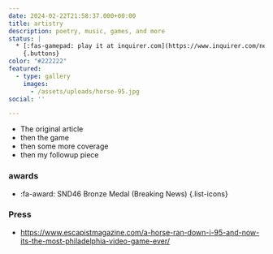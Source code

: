 ```yaml
---
date: 2024-02-22T21:58:37.000+00:00
title: artistry
description: poetry, music, games, and more
status: |
  * [:fas-gamepad: play it at inquirer.com](https://www.inquirer.com/news/philadelphia/inq2/horse-i-95-highway-game-20240222.html)
    {.buttons}
color: "#222222"
featured:
  - type: gallery
    images:
      - /assets/uploads/horse-95.jpg
social: ''

---
```


* The original article
* then the game
* then some more coverage
* then my followup piece


### awards
* :fa-award: SND46 Bronze Medal (Breaking News)
{.list-icons}

### Press
* https://www.escapistmagazine.com/a-horse-ran-down-i-95-and-now-its-the-most-philadelphia-video-game-ever/